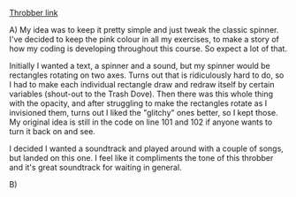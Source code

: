 [Throbber link](https://emmaottilie.github.io/Exercises/miniex3/)

A) My idea was to keep it pretty simple and just tweak the classic spinner. I've decided to keep the pink colour in all my exercises, to make a story of how my coding is developing throughout this course. So expect a lot of that.

Initially I wanted a text, a spinner and a sound, but my spinner would be rectangles rotating on two axes. Turns out that is ridiculously hard to do, so I had to make each individual rectangle draw and redraw itself by certain variables (shout-out to the Trash Dove).
Then there was this whole thing with the opacity, and after struggling to make the rectangles rotate as I invisioned them, turns out I liked the "glitchy" ones better, so I kept those. My original idea is still in the code on line 101 and 102 if anyone wants to turn it back on and see.

I decided I wanted a soundtrack and played around with a couple of songs, but landed on this one. I feel like it compliments the tone of this throbber and it's great soundtrack for waiting in general. 

B) 
